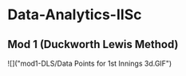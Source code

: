 # Data-Analytics-IISc

## Mod 1 (Duckworth Lewis Method)
![]("mod1-DLS/Data Points for 1st Innings 3d.GIF")